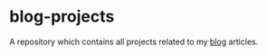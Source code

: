 # blog-projects
A repository which contains all projects related to my [blog](https://blog.kumasuke.app) articles.
